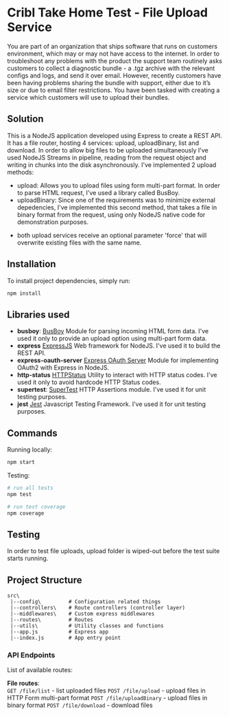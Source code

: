 # Cribl Take Home Test - File Upload Service

You are part of an organization that ships software that runs on customers environment, which may or may not have access to the internet. In order to troubleshoot any problems with the product the support team routinely asks customers to collect a diagnostic bundle - a .tgz archive with the relevant configs and logs, and send it over email. However, recently customers have been having problems sharing the bundle with support, either due to it’s size or due to email filter restrictions. You have been tasked with creating a service which customers will use to upload their bundles.

## Solution

This is a NodeJS application developed using Express to create a REST API. It has a file router, hosting 4 services: upload, uploadBinary, list and download. In order to allow big files to be uploaded simultaneously I've used NodeJS Streams in pipeline, reading from the request object and writing in chunks into the disk asynchronously. I've implemented 2 upload methods: 

- upload: Allows you to upload files using form multi-part format. In order to parse HTML request, I've used a library called BusBoy. 
- uploadBinary: Since one of the requirements was to minimize external depedencies, I've implemented this second method, that takes a file in binary format from the request, using only NodeJS native code for demonstration purposes. 

* both upload services receive an optional parameter 'force' that will overwrite existing files with the same name.

## Installation

To install project dependencies, simply run:

```bash
npm install
```

## Libraries used

- **busboy**: [BusBoy](https://github.com/mscdex/busboy) Module for parsing incoming HTML form data. I've used it only to provide an upload option using multi-part form data.
- **express** [ExpressJS](https://expressjs.com/) Web framework for NodeJS. I've used it to build the REST API.
- **express-oauth-server** [Express OAuth Server](https://github.com/oauthjs/express-oauth-server) Module for implementing OAuth2 with Express in NodeJS.
- **http-status** [HTTPStatus](https://www.npmjs.com/package/http-status) Utility to interact with HTTP status codes. I've used it only to avoid hardcode HTTP Status codes.
- **supertest**: [SuperTest](https://github.com/visionmedia/supertest) HTTP Assertions module. I've used it for unit testing purposes.
- **jest** [Jest](https://jestjs.io/) Javascript Testing Framework. I've used it for unit testing purposes.

## Commands

Running locally:

```bash
npm start
```

Testing:

```bash
# run all tests
npm test

# run test coverage
npm coverage
```

## Testing

In order to test file uploads, upload folder is wiped-out before the test suite starts running.

## Project Structure

```
src\
 |--config\         # Configuration related things
 |--controllers\    # Route controllers (controller layer)
 |--middlewares\    # Custom express middlewares
 |--routes\         # Routes
 |--utils\          # Utility classes and functions
 |--app.js          # Express app
 |--index.js        # App entry point
```

### API Endpoints

List of available routes:

**File routes**:\
`GET /file/list` - list uploaded files
`POST /file/upload` - upload files in HTTP Form multi-part format
`POST /file/uploadBinary` - upload files in binary format
`POST /file/download` - download files